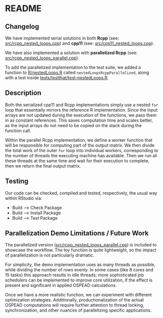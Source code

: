 # README

## Changelog

We have implemented serial solutions in both **Rcpp** (see: [src/rcpp_nested_loops.cpp](src/rcpp_nested_loops.cpp)) and
**cpp11** (see: [src/cpp11_nested_loops.cpp](src/cpp11_nested_loops.cpp)).

We have also implemented a solution with **parallelized Rcpp** (see: [src/rcpp_nested_loops_parallel.cpp](src/rcpp_nested_loops_parallel.cpp)).

To add the parallelized implementation to the test suite, we added a function to [R/nestedLoops.R](R/nestedLoops.R)
called `nestedLoopsRcppParallelized`, along with a test
inside [tests/testthat/test-nestedLoops.R](tests/testthat/test-nestedLoops.R).

## Description

Both the serialized cpp11 and Rcpp implementations simply use a nested `for` loop that essentially mirrors the reference
R implementation. Since the input arrays are not updated during the execution of the functions, we pass them in as
constant references. This saves computation time and scales better, as the input arrays do not need to be copied on the
stack during the function call.

Within the parallel Rcpp implementation, we define a worker function that will be responsible for computing part of the
output matrix. We then divide the total work of the outer `for` loop into individual workers, corresponding to the
number of threads the executing machine has available. Then we run all these threads at the same time and wait for their
execution to complete, then we return the final output matrix.

## Testing

Our code can be checked, compiled and tested, respectively, the usual way within RStudio via:

+ Build --> Check Package
+ Build --> Install Package
+ Build --> Test Package

## Parallelization Demo Limitations / Future Work

The parallelized version ([src/rcpp_nested_loops_parallel.cpp](src/rcpp_nested_loops_parallel.cpp)) is included to
showcase the workflow. The toy function is quite lightweight, so the impact of parallelization is not particularly
dramatic.

For simplicity, the demo implementation uses as many threads as possible, while dividing the number of rows evenly. In
some cases (like 8 cores and 15 tasks) this approach results in idle threads; more sophisticated job schedulers can be
implemented to improve core utilization, if the effect is present and significant in applied OSPEAD calculations.

Once we have a more realistic function, we can experiment with different optimization strategies. Additionally,
productionalization of the actual OSPEAD computations will require further attention to thread locking, synchronization, and other
nuances of parallelizing specific applications.
